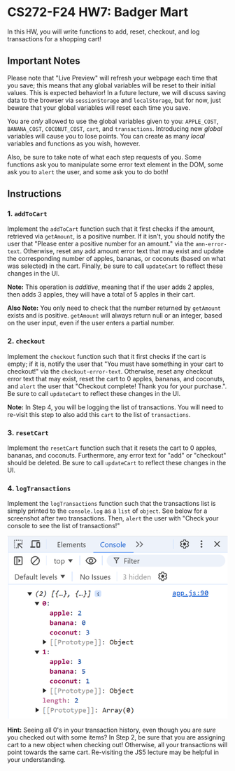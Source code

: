 # CS272-F24 HW7: Badger Mart

In this HW, you will write functions to add, reset, checkout, and log transactions for a shopping cart!

## Important Notes

Please note that "Live Preview" will refresh your webpage each time that you save; this means that any global variables will be reset to their initial values. This is expected behavior! In a future lecture, we will discuss saving data to the browser via `sessionStorage` and `localStorage`, but for now, just beware that your global variables will reset each time you save.

You are *only* allowed to use the global variables given to you: `APPLE_COST`, `BANANA_COST`, `COCONUT_COST`, `cart`, and `transactions`. Introducing new *global* variables will cause you to lose points. You can create as many *local* variables and functions as you wish, however.

Also, be sure to take note of what each step requests of you. Some functions ask you to manipulate some error text element in the DOM, some ask you to `alert` the user, and some ask you to do both!  

## Instructions

### 1. `addToCart`

Implement the `addToCart` function such that it first checks if the amount, retrieved via `getAmount`, is a positive number. If it isn't, you should notify the user that "Please enter a positive number for an amount." via the `amn-error-text`. Otherwise, reset any add amount error text that may exist and update the corresponding number of apples, bananas, or coconuts (based on what was selected) in the cart. Finally, be sure to call `updateCart` to reflect these changes in the UI.

**Note:** This operation is *additive*, meaning that if the user adds 2 apples, then adds 3 apples, they will have a total of 5 apples in their cart.

**Also Note:** You only need to check that the number returned by `getAmount` exists and is positive. `getAmount` will always return null or an integer, based on the user input, even if the user enters a partial number.

### 2. `checkout`

Implement the `checkout` function such that it first checks if the cart is empty; if it is, notify the user that "You must have something in your cart to checkout!" via the `checkout-error-text`. Otherwise, reset any checkout error text that may exist, reset the cart to 0 apples, bananas, and coconuts, and `alert` the user that "Checkout complete! Thank you for your purchase.". Be sure to call `updateCart` to reflect these changes in the UI.

**Note:** In Step 4, you will be logging the list of transactions. You will need to re-visit this step to also add this `cart` to the list of `transactions`.

### 3. `resetCart`

Implement the `resetCart` function such that it resets the cart to 0 apples, bananas, and coconuts. Furthermore, any error text for "add" or "checkout" should be deleted. Be sure to call `updateCart` to reflect these changes in the UI.

### 4. `logTransactions`

Implement the `logTransactions` function such that the transactions list is simply printed to the `console.log` as a `list` of `object`. See below for a screenshot after two transactions. Then, `alert` the user with "Check your console to see the list of transactions!"

![An example screenshot of 2 transactions logged to the console.](_figures/step4_transactions_example.png)

**Hint:** Seeing all 0's in your transaction history, even though you are *sure* you checked out with some items? In Step 2, be sure that you are assigning cart to a new object when checking out! Otherwise, all your transactions will point towards the same cart. Re-visiting the JS5 lecture may be helpful in your understanding.
